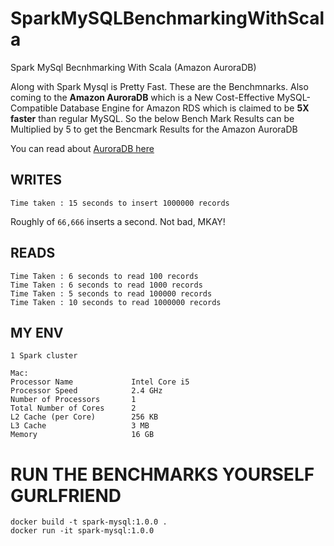 # SparkMySQLBenchmarkingWithScala
Spark MySql Becnhmarking With Scala (Amazon AuroraDB)

Along with Spark Mysql is Pretty Fast. These are the Benchmnarks. Also coming to the **Amazon AuroraDB** which is a New Cost-Effective MySQL-Compatible Database Engine for Amazon RDS which is claimed to be **5X faster** than regular MySQL.  So the below Bench Mark Results can be Multiplied by 5 to get the Bencmark Results for the Amazon AuroraDB

You can read about [AuroraDB here](https://aws.amazon.com/blogs/aws/highly-scalable-mysql-compat-rds-db-engine/)

## WRITES
```
Time taken : 15 seconds to insert 1000000 records
```

Roughly of `66,666` inserts a second.  Not bad, MKAY!

## READS
```
Time Taken : 6 seconds to read 100 records
Time Taken : 6 seconds to read 1000 records
Time Taken : 5 seconds to read 100000 records
Time Taken : 10 seconds to read 1000000 records
```

## MY ENV
```
1 Spark cluster

Mac:
Processor Name       	   Intel Core i5
Processor Speed      	   2.4 GHz
Number of Processors 	   1
Total Number of Cores	   2
L2 Cache (per Core)  	   256 KB
L3 Cache             	   3 MB
Memory               	   16 GB
```

# RUN THE BENCHMARKS YOURSELF GURLFRIEND
```
docker build -t spark-mysql:1.0.0 .
docker run -it spark-mysql:1.0.0
```



